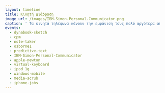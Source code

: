```yaml
---
layout: timeline 
title: Κινητή Διάδραση
image_url: /images/IBM-Simon-Personal-Communicator.png
caption: ' Τα κινητά τηλέφωνα κάνουν την εμφάνιση τους πολύ αργότερα από την εμφάνιση του υπολογιστή και επιδιώκουν να αφομοιώσουν αρκετά απο τα χαρακτηριστικά του ξεφεύγοντας από το πλαίσιο της επικοινωνίας.Μαζί με την εμφάνιση τους έχουμε και την πρώτη ευρεία εξάπλωση και χρήση της διάδρασης μέσω της οθόνης αφής, ενώ παράλληλα σχεδιάζονται νέα λειτουργικά συστήματα προσαρμοσμένα στις απαιτήσεις τους '
events:
  - dynabook-sketch 
  - cpm
  - note-taker
  - osborne1 
  - predictive-text 
  - IBM-Simon-Personal-Communicator 
  - apple-newton 
  - virtual-keyboard 
  - ipod_1g
  - windows-mobile 
  - media-scrub
  - iphone-jobs
---
```

